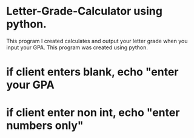 # Letter-Grade-Calculator using python.
This program I created calculates and output your letter grade when you input your GPA.
This program was created using python.




# if client enters blank, echo "enter your GPA
# if client enter non int, echo "enter numbers only"
